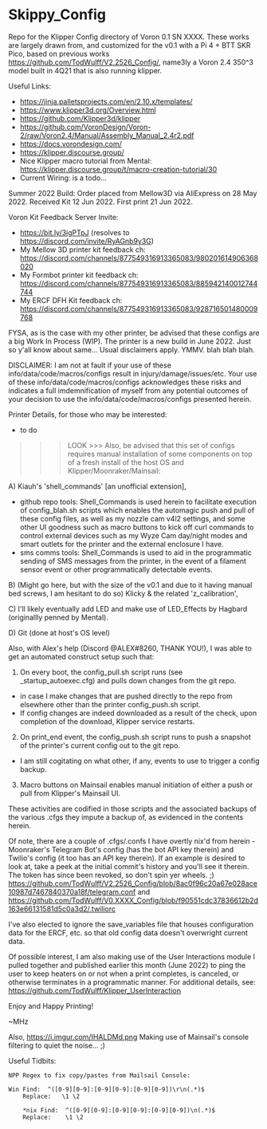 # Skippy_Config
Repo for the Klipper Config directory of Voron 0.1 SN XXXX.  These works are largely drawn from, and customized for the v0.1 with a Pi 4 + BTT SKR Pico, based on previous works https://github.com/TodWulff/V2.2526_Config/, name3ly a Voron 2.4 350^3 model built in 4Q21 that is also running klipper.  

Useful Links:
- https://jinja.palletsprojects.com/en/2.10.x/templates/
- https://www.klipper3d.org/Overview.html
- https://github.com/Klipper3d/klipper
- https://github.com/VoronDesign/Voron-2/raw/Voron2.4/Manual/Assembly_Manual_2.4r2.pdf
- https://docs.vorondesign.com/
- https://klipper.discourse.group/
- Nice Klipper macro tutorial from Mental: https://klipper.discourse.group/t/macro-creation-tutorial/30
- Current Wiring: is a todo...

Summer 2022 Build:  Order placed from Mellow3D via AliExpress on 28 May 2022.  Received Kit 12 Jun 2022.  First print 21 Jun 2022.

Voron Kit Feedback Server Invite:  
 - https://bit.ly/3igPTpJ (resolves to https://discord.com/invite/RyAGnb9y3G)
 - My Mellow 3D printer kit feedback ch: https://discord.com/channels/877549316913365083/980201614906368020
 - My Formbot printer kit feedback ch: https://discord.com/channels/877549316913365083/885942140012744744
 - My ERCF DFH Kit feedback ch: https://discord.com/channels/877549316913365083/928716501480009768

FYSA, as is the case with my other printer, be advised that these configs are a big Work In Process (WIP).  The printer is a new
build in June 2022.  Just so y'all know about same...  Usual disclaimers apply.  YMMV.  blah blah blah.

DISCLAIMER:  I am not at fault if your use of these info/data/code/macros/configs result in injury/damage/issues/etc.
Your use of these info/data/code/macros/configs acknowledges these risks and indicates a full imdemnification
of myself from any potential outcomes of your decision to use the info/data/code/macros/configs presented herein.

Printer Details, for those who may be interested:
- to do
 
>>> LOOK >>> Also, be advised that this set of configs requires manual installation of some components on top of a fresh install of the host OS and Klipper/Moonraker/Mainsail:

A) Kiauh's 'shell_commands' [an unofficial extension], 
  - github repo tools:  Shell_Commands is used herein to facilitate execution of config_blah.sh scripts which enables the automagic push and pull of these config files, as well as my nozzle cam v4l2 settings, and some other UI goodness such as macro buttons to kick off curl commands to control external devices such as my Wyze Cam day/night modes and smart outlets for the printer and the external enclosure I have.
  - sms comms tools:  Shell_Commands is used to aid in the programmatic sending of SMS messages from the printer, in the event of a filament sensor event or other programmatically detectable events.

B) (Might go here, but with the size of the v0.1 and due to it having manual bed screws, I am hesitant to do so) Klicky & the related 'z_calibration',

C) I'll likely eventually add LED and make use of LED_Effects by Hagbard (originallly penned by Mental).

D) Git (done at host's OS level)

Also, with Alex's help (Discord @ALEX#8260, THANK YOU!), I was able to get an automated construct setup such that:

1) On every boot, the config_pull.sh script runs (see _startup_autoexec.cfg) and pulls down changes from the git repo.
  - in case I make changes that are pushed directly to the repo from elsewhere other than the printer config_push.sh script.
  - If config changes are indeed downloaded as a result of the check, upon completion of the download, Klipper service restarts.
  
2) On print_end event, the config_push.sh script runs to push a snapshot of the printer's current config out to the git repo.
  - I am still cogitating on what other, if any, events to use to trigger a config backup.
  
3) Macro buttons on Mainsail enables manual initiation of either a push or pull from Klipper's Mainsail UI.
  
These activities are codified in those scripts and the associated backups of the various .cfgs they impute a backup of, as evidenced in the contents herein.

Of note, there are a couple of .cfgs/.confs I have overtly nix'd from herein - Moonraker's Telegram Bot's config (has the bot API key therein) and Twilio's config (it too has an API key therein).  If an example is desired to look at, take a peek at the initial commit's history and you'll see it therein.  The token has since been revoked, so don't spin yer wheels. ;)
https://github.com/TodWulff/V2.2526_Config/blob/8ac0f96c20a67e028ace10987d7467840370a18f/telegram.conf
and 
https://github.com/TodWulff/V0.XXXX_Config/blob/f90551cdc37836612b2d163e66131581d5c0a3d2/.twiliorc

I've also elected to ignore the save_variables file that houses configuration data for the ERCF, etc. so that old config data doesn't overwright current data.

Of possible interest, I am also making use of the User Interactions module I pulled together and published earlier this month (June 2022) to ping the user to keep heaters on or not when a print completes, is canceled, or otherwise terminates in a programmatic manner.  For additional details, see: https://github.com/TodWulff/Klipper_UserInteraction

Enjoy and Happy Printing!

~MHz

Also, https://i.imgur.com/IHALDMd.png  Making use of Mainsail's console filtering to quiet the noise... ;)

Useful Tidbits:

	NPP Regex to fix copy/pastes from Mailsail Console:

    Win Find:  ^([0-9][0-9]:[0-9][0-9]:[0-9][0-9])\r\n(.*)$
		Replace:   \1 \2
		
		*nix Find:  ^([0-9][0-9]:[0-9][0-9]:[0-9][0-9])\n(.*)$
		Replace:    \1 \2

		
